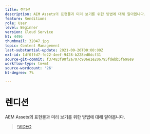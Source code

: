 ```yaml
---
title: 렌디션
description: AEM Assets의 표현물과 미리 보기를 위한 방법에 대해 알아봅니다.
feature: Renditions
role: User
level: Beginner
version: Cloud Service
kt: 4496
thumbnail: 32047.jpg
topic: Content Management
last-substantial-update: 2021-09-26T00:00:00Z
exl-id: 1df0ffd7-fe22-4eef-9428-b228ed0dcf31
source-git-commit: f37483f90f2a707c906e1e206795fdebb5f698e9
workflow-type: tm+mt
source-wordcount: '26'
ht-degree: 7%

---
```


# 렌디션

AEM Assets의 표현물과 미리 보기를 위한 방법에 대해 알아봅니다.

>[!VIDEO](https://video.tv.adobe.com/v/32047/?quality=12&learn=on&hidetitle=true)
